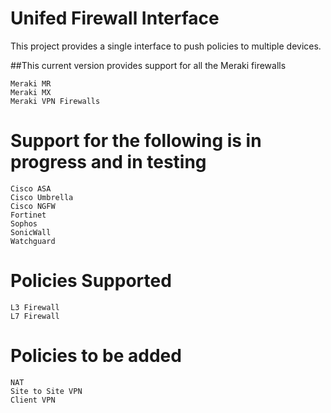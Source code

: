 # Unifed Firewall Interface
This project provides a single interface to push policies to multiple devices.

##This current version provides support for all the Meraki firewalls
```
Meraki MR
Meraki MX 
Meraki VPN Firewalls
```


# Support for the following is in progress and in testing
```
Cisco ASA
Cisco Umbrella
Cisco NGFW
Fortinet
Sophos
SonicWall
Watchguard
```

# Policies Supported
```
L3 Firewall
L7 Firewall
```

# Policies to be added
```
NAT
Site to Site VPN
Client VPN
```
